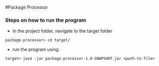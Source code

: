 #Package Processor 
### Steps on how to run the program

- In the project folder, navigate to the target folder
```
package-processor> cd target/
```
- run the program using: 
```
target> java -jar package-processor-1.0-SNAPSHOT.jar <path-to-file>
```